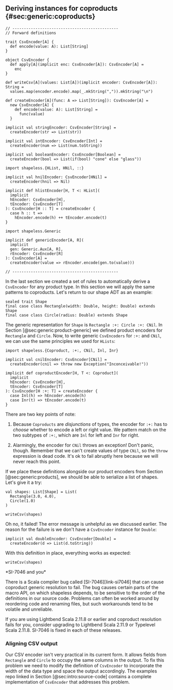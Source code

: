 ## Deriving instances for coproducts {#sec:generic:coproducts}

```tut:book:invisible
// ----------------------------------------------
// Forward definitions

trait CsvEncoder[A] {
  def encode(value: A): List[String]
}

object CsvEncoder {
  def apply[A](implicit enc: CsvEncoder[A]): CsvEncoder[A] =
    enc
}

def writeCsv[A](values: List[A])(implicit encoder: CsvEncoder[A]): String =
  values.map(encoder.encode).map(_.mkString(",")).mkString("\n")

def createEncoder[A](func: A => List[String]): CsvEncoder[A] =
  new CsvEncoder[A] {
    def encode(value: A): List[String] =
      func(value)
  }

implicit val stringEncoder: CsvEncoder[String] =
  createEncoder(str => List(str))

implicit val intEncoder: CsvEncoder[Int] =
  createEncoder(num => List(num.toString))

implicit val booleanEncoder: CsvEncoder[Boolean] =
  createEncoder(bool => List(if(bool) "cone" else "glass"))

import shapeless.{HList, HNil, ::}

implicit val hnilEncoder: CsvEncoder[HNil] =
  createEncoder(hnil => Nil)

implicit def hlistEncoder[H, T <: HList](
  implicit
  hEncoder: CsvEncoder[H],
  tEncoder: CsvEncoder[T]
): CsvEncoder[H :: T] = createEncoder {
  case h :: t =>
    hEncoder.encode(h) ++ tEncoder.encode(t)
}

import shapeless.Generic

implicit def genericEncoder[A, R](
  implicit
  gen: Generic.Aux[A, R],
  rEncoder: CsvEncoder[R]
): CsvEncoder[A] =
  createEncoder(value => rEncoder.encode(gen.to(value)))

// ----------------------------------------------
```

In the last section we created a set of rules
to automatically derive a `CsvEncoder` for any product type.
In this section we will apply the same patterns to coproducts.
Let's return to our shape ADT as an example:

```tut:book:silent
sealed trait Shape
final case class Rectangle(width: Double, height: Double) extends Shape
final case class Circle(radius: Double) extends Shape
```

The generic representation for `Shape`
is `Rectangle :+: Circle :+: CNil`.
In Section [@sec:generic:product-generic]
we defined product encoders for `Rectangle` and `Circle`.
Now, to write generic `CsvEncoders` for `:+:` and `CNil`,
we can use the same principles we used for `HLists`:

```tut:book:silent
import shapeless.{Coproduct, :+:, CNil, Inl, Inr}

implicit val cnilEncoder: CsvEncoder[CNil] =
  createEncoder(cnil => throw new Exception("Inconceivable!"))

implicit def coproductEncoder[H, T <: Coproduct](
  implicit
  hEncoder: CsvEncoder[H],
  tEncoder: CsvEncoder[T]
): CsvEncoder[H :+: T] = createEncoder {
  case Inl(h) => hEncoder.encode(h)
  case Inr(t) => tEncoder.encode(t)
}
```

There are two key points of note:

 1. Because `Coproducts` are *disjunctions* of types,
    the encoder for `:+:` has to *choose*
    whether to encode a left or right value.
    We pattern match on the two subtypes of `:+:`,
    which are `Inl` for left and `Inr` for right.

 2. Alarmingly, the encoder for `CNil` throws an exception!
    Don't panic, though.
    Remember that we can't
    create values of type `CNil`,
    so the `throw` expression is dead code.
    It's ok to fail abruptly here because
    we will never reach this point.

If we place these definitions
alongside our product encoders from Section [@sec:generic:products],
we should be able to serialize a list of shapes.
Let's give it a try:

```tut:book:silent
val shapes: List[Shape] = List(
  Rectangle(3.0, 4.0),
  Circle(1.0)
)
```

```tut:book:fail
writeCsv(shapes)
```

Oh no, it failed!
The error message is unhelpful as we discussed earlier.
The reason for the failure is
we don't have a `CsvEncoder` instance for `Double`:

```tut:book:silent
implicit val doubleEncoder: CsvEncoder[Double] =
  createEncoder(d => List(d.toString))
```

With this definition in place, everything works as expected:

```tut:book
writeCsv(shapes)
```

<div class="callout callout-warning">
  *SI-7046 and you*

  There is a Scala compiler bug called [SI-7046][link-si7046]
  that can cause coproduct generic resolution to fail.
  The bug causes certain parts of the macro API,
  on which shapeless depends, to be sensitive
  to the order of the definitions in our source code.
  Problems can often be worked around
  by reordering code and renaming files,
  but such workarounds tend to be volatile and unreliable.

  If you are using Lightbend Scala 2.11.8 or earlier
  and coproduct resolution fails for you,
  consider upgrading to Lightbend Scala 2.11.9
  or Typelevel Scala 2.11.8.
  SI-7046 is fixed in each of these releases.
</div>

### Aligning CSV output

Our CSV encoder isn't very practical in its current form.
It allows fields from `Rectangle` and `Circle` to
occupy the same columns in the output.
To fix this problem we need to modify
the definition of `CsvEncoder`
to incorporate the width of the data type
and space the output accordingly.
The examples repo linked
in Section [@sec:intro:source-code]
contains a complete implementation of `CsvEncoder`
that addresses this problem.
